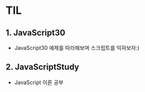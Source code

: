 # TIL

## 1. JavaScript30
* JavaScript30 예제를 따라해보며 스크립트를 익혀보자:)

## 2. JavaScriptStudy
* JavaScript 이론 공부